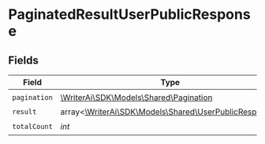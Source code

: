 # PaginatedResultUserPublicResponse


## Fields

| Field                                                                                              | Type                                                                                               | Required                                                                                           | Description                                                                                        |
| -------------------------------------------------------------------------------------------------- | -------------------------------------------------------------------------------------------------- | -------------------------------------------------------------------------------------------------- | -------------------------------------------------------------------------------------------------- |
| `pagination`                                                                                       | [\WriterAi\SDK\Models\Shared\Pagination](../../models/shared/Pagination.md)                        | :heavy_check_mark:                                                                                 | N/A                                                                                                |
| `result`                                                                                           | array<[\WriterAi\SDK\Models\Shared\UserPublicResponse](../../models/shared/UserPublicResponse.md)> | :heavy_minus_sign:                                                                                 | N/A                                                                                                |
| `totalCount`                                                                                       | *int*                                                                                              | :heavy_check_mark:                                                                                 | N/A                                                                                                |